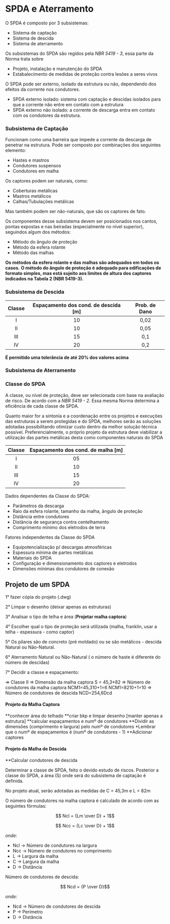 # SPDA e Aterramento

O SPDA é composto por 3 subsistemas:
- Sistema de captação
- Sistema de descida
- Sistema de aterramento


Os subsistemas do SPDA são regidos pela _NBR 5419 - 3_, essa parte da Norma trata sobre
- Projeto, instalação e manutenção do SPDA
- Estabalecimento de medidas de proteção contra lesões a seres vivos

O SPDA pode ser externo, isolado da estrutura ou não, dependendo dos efeitos da corrente nos condutores.
- SPDA externo isolado: sistema com captação e descidas isolados para que a corrente não entre em contato com a estrutura
- SPDA externo não isolado: a corrente de descarga entra em contato com os condutores da estrutura.

### Subsistema de Captação

Funcionam como uma barreira que impede a corrente da descarga de penetrar na estrutura.
Pode ser composto por combinações dos seguintes elemento:
- Hastes e mastros
- Condutores suspensos
- Condutores em malha

Os captores podem ser naturais, como:
- Coberturas metálicas
- Mastros metálicos
- Calhas/Tubulações metálicas

Mas também podem ser não-naturais, que são os captores de fato.

Os componentes desse subsistema devem ser posicionados nos cantos, pontas expostas e nas beiradas (especialmente no nível superior), seguindos algum dos métodos:
- Método do ângulo de proteção
- Método da esfera rolante
- Método das malhas

**Os métodos da esfera rolante e das malhas são adequados em todos os casos.**
**O método do ângulo de proteção é adequado para edificações de formato simples, mas está sujeito
aos limites de altura dos captores indicados na Tabela 2 (NBR 5419-3).**


### Subsistema de Descida

| Classe | Espaçamento dos cond. de descida [m] | Prob. de Dano|
|  :--:  |  :-----------:  | :----: |
|   I    |      10         |  0,02
|   II   |      10         |  0,05
|   III  |      15         |  0,1
|   IV   |      20         |   0,2

**É permitido uma tolerância de até 20% dos valores acima**



### Subsistema de Aterramento



### Classe do SPDA

A classe, ou nível de proteção, deve ser selecionada com base na avaliação de risco. De acordo com a _NBR 5419 - 2_. 
Essa mesma Norma determina a eficiência de cada classe de SPDA.

Quanto maior for a sintonia e a coordenação entre os projetos e execuções das estruturas a serem
protegidas e do SPDA, melhores serão as soluções adotadas possibilitando otimizar custo dentro
da melhor solução técnica possível. Preferencialmente, o próprio projeto da estrutura deve viabilizar
a utilização das partes metálicas desta como componentes naturais do SPDA

| Classe | Espaçamento dos cond. de malha [m] |
| :---:|  :-----------:|
|   I    |      05         |
|   II   |      10         |
|   III  |      15         |
|   IV   |      20         |

Dados dependentes da Classe do SPDA:
- Parâmetros da descarga
- Raio da esfera rolante, tamanho da malha, ângulo de proteção
- Distância entre condutores
- Distância de segurança contra centelhamento
- Comprimento mínimo dos eletrodos de terra

Fatores independentes da Classe do SPDA
- Equipotencialização p/ descargas atmosféricas
- Espessura mínima de partes metálicas
- Materiais do SPDA
- Configuração e dimensionamento dos captores e eletrodos
- Dimensões mínimas dos condutores de conexão

## Projeto de um SPDA

1° fazer cópia do projeto (.dwg)

2° Limpar o desenho (deixar apenas as estruturas)

3° Analisar o tipo de telha e área (__Projetar malha captora__)

4° Escolher qual o tipo de proteção será utilizada (malha, franklin, usar a telha - espessura -  como captor)

5° Os pilares são de concreto (pré moldado) ou se são metálicos - descida Natural ou Não-Natural.

6° Aterramento Natural ou Não-Natural ( o número de haste é diferente do número de descidas)

7° Decidir a classe e espaçamento:

⇒  Classe II
⇒ Dimensão da malha captora S = 45,3*82
⇒ Número de condutores da malha captora
NCM1=45,310+1=6  NCM1=8210+1=10
⇒ Número de condutores de descida
NCD=254,6Dcd


#### Projeto da Malha Captora


**conhecer área do telhado
**criar bkp e limpar desenho [manter apenas a estrutura]
**calcular espaçamentos e numº de condutores
**Dividir as dimensões (comprimento e largura) pelo numº de condutores
*Lembrar que o numº de espaçamentos é (numº de condutores - 1)
 **Adicionar captores
 
 #### Projeto da Malha de Descida
 **Calcular condutores de descida
 
 
Determinar a classe de SPDA, feito o devido estudo de riscos.
Posterior a classe do SPDA, a área (S) onde será do subsistema de captação é definida.

No projeto atual, serão adotadas as medidas de C = 45,3m e L = 82m

O número de condutores na malha captora é calculado de acordo com as seguintes fórmulas:

$$ Ncl = {Lm \over D} + 1$$

$$ Ncc = {Lc \over D} + 1$$

*onde:*

* Ncl -> Número de condutores na largura
* Ncc -> Número de condutores no comprimento
* L -> Largura da malha
* C -> Largura da malha
* D -> Distância

Número de condutores de descida:

$$ Ncd = {P \over D}$$

*onde:*
* Ncd -> Número de condutores de descida
* P -> Perímetro
* D -> Distância


